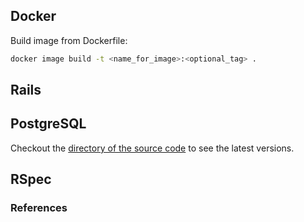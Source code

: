 ## Docker 

Build image from Dockerfile:
```bash
docker image build -t <name_for_image>:<optional_tag> .
```

## Rails

## PostgreSQL

Checkout the [directory of the source code](https://www.postgresql.org/ftp/source/) to see the latest versions. 



## RSpec


### References
